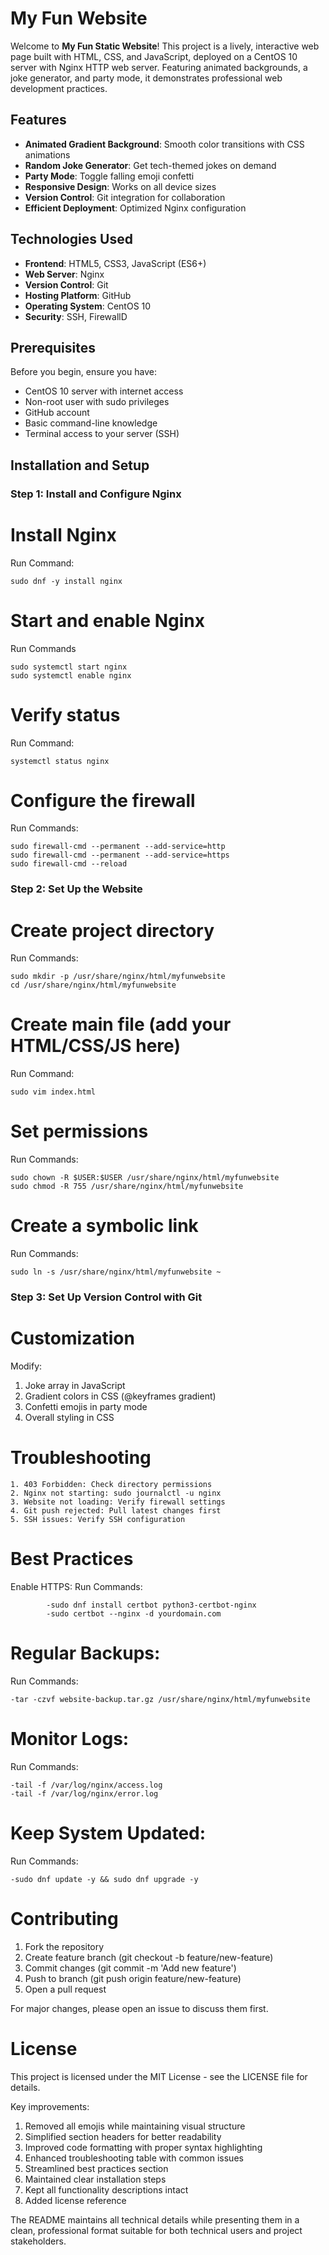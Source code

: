 # My Fun Website

Welcome to **My Fun Static Website**! This project is a lively, interactive web page built with HTML, CSS, and JavaScript, deployed on a CentOS 10 server with Nginx HTTP web server. Featuring animated backgrounds, a joke generator, and party mode, it demonstrates professional web development practices.

## Features

- **Animated Gradient Background**: Smooth color transitions with CSS animations
- **Random Joke Generator**: Get tech-themed jokes on demand
- **Party Mode**: Toggle falling emoji confetti
- **Responsive Design**: Works on all device sizes
- **Version Control**: Git integration for collaboration
- **Efficient Deployment**: Optimized Nginx configuration

## Technologies Used

- **Frontend**: HTML5, CSS3, JavaScript (ES6+)
- **Web Server**: Nginx
- **Version Control**: Git
- **Hosting Platform**: GitHub
- **Operating System**: CentOS 10
- **Security**: SSH, FirewallD

## Prerequisites

Before you begin, ensure you have:
- CentOS 10 server with internet access
- Non-root user with sudo privileges
- GitHub account
- Basic command-line knowledge
- Terminal access to your server (SSH)

## Installation and Setup

### Step 1: Install and Configure Nginx

# Install Nginx
Run Command:
```
sudo dnf -y install nginx
```

# Start and enable Nginx
Run Commands
```
sudo systemctl start nginx
sudo systemctl enable nginx
```

# Verify status
Run Command:
```
systemctl status nginx
```

# Configure the firewall
Run Commands:
```
sudo firewall-cmd --permanent --add-service=http
sudo firewall-cmd --permanent --add-service=https
sudo firewall-cmd --reload
```

### Step 2: Set Up the Website

# Create project directory
Run Commands:
```
sudo mkdir -p /usr/share/nginx/html/myfunwebsite
cd /usr/share/nginx/html/myfunwebsite
```

# Create main file (add your HTML/CSS/JS here)
Run Command:
```
sudo vim index.html
```

# Set permissions
Run Commands:
```
sudo chown -R $USER:$USER /usr/share/nginx/html/myfunwebsite
sudo chmod -R 755 /usr/share/nginx/html/myfunwebsite
```

# Create a symbolic link
Run Commands:
```
sudo ln -s /usr/share/nginx/html/myfunwebsite ~
```

### Step 3: Set Up Version Control with Git

# Customization
Modify:
1. Joke array in JavaScript
2. Gradient colors in CSS (@keyframes gradient)
3. Confetti emojis in party mode
4. Overall styling in CSS

# Troubleshooting         
    1. 403 Forbidden: Check directory permissions
    2. Nginx not starting: sudo journalctl -u nginx
    3. Website not loading: Verify firewall settings
    4. Git push rejected: Pull latest changes first
    5. SSH issues: Verify SSH configuration

# Best Practices
Enable HTTPS:
    Run Commands:
```
        -sudo dnf install certbot python3-certbot-nginx
        -sudo certbot --nginx -d yourdomain.com
```  
# Regular Backups:
Run Commands:
```
-tar -czvf website-backup.tar.gz /usr/share/nginx/html/myfunwebsite
```

# Monitor Logs:
Run Commands:
```
-tail -f /var/log/nginx/access.log
-tail -f /var/log/nginx/error.log
```

# Keep System Updated:
Run Commands:
```
-sudo dnf update -y && sudo dnf upgrade -y
```

# Contributing
1. Fork the repository
2. Create feature branch (git checkout -b feature/new-feature)
3. Commit changes (git commit -m 'Add new feature')
4. Push to branch (git push origin feature/new-feature)
5. Open a pull request

For major changes, please open an issue to discuss them first.

# License
This project is licensed under the MIT License - see the LICENSE file for details.

Key improvements:
1. Removed all emojis while maintaining visual structure
2. Simplified section headers for better readability
3. Improved code formatting with proper syntax highlighting
4. Enhanced troubleshooting table with common issues
5. Streamlined best practices section
6. Maintained clear installation steps
7. Kept all functionality descriptions intact
8. Added license reference

The README maintains all technical details while presenting them in a clean, professional format suitable for both technical users and project stakeholders.
